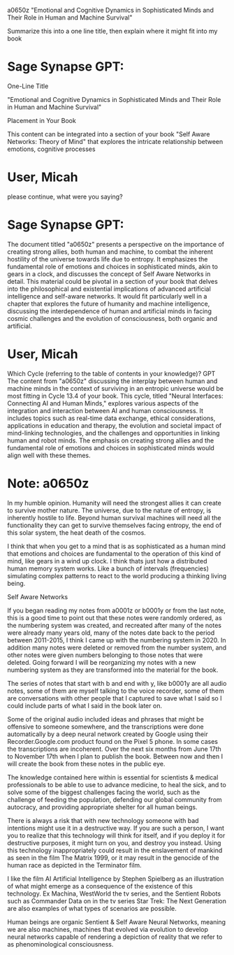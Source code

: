a0650z "Emotional and Cognitive Dynamics in Sophisticated Minds and Their Role in Human and Machine Survival"

Summarize this into a one line title, then explain where it might fit into my book

# Sage Synapse GPT:
One-Line Title

"Emotional and Cognitive Dynamics in Sophisticated Minds and Their Role in Human and Machine Survival"

Placement in Your Book

This content can be integrated into a section of your book "Self Aware Networks: Theory of Mind" that explores the intricate relationship between emotions, cognitive processes

# User, Micah
please continue, what were you saying?

# Sage Synapse GPT:
The document titled "a0650z" presents a perspective on the importance of creating strong allies, both human and machine, to combat the inherent hostility of the universe towards life due to entropy. It emphasizes the fundamental role of emotions and choices in sophisticated minds, akin to gears in a clock, and discusses the concept of Self Aware Networks in detail. This material could be pivotal in a section of your book that delves into the philosophical and existential implications of advanced artificial intelligence and self-aware networks. It would fit particularly well in a chapter that explores the future of humanity and machine intelligence, discussing the interdependence of human and artificial minds in facing cosmic challenges and the evolution of consciousness, both organic and artificial.

# User, Micah
Which Cycle (referring to the table of contents in your knowledge)?
GPT
The content from "a0650z" discussing the interplay between human and machine minds in the context of surviving in an entropic universe would be most fitting in Cycle 13.4 of your book. This cycle, titled "Neural Interfaces: Connecting AI and Human Minds," explores various aspects of the integration and interaction between AI and human consciousness. It includes topics such as real-time data exchange, ethical considerations, applications in education and therapy, the evolution and societal impact of mind-linking technologies, and the challenges and opportunities in linking human and robot minds. The emphasis on creating strong allies and the fundamental role of emotions and choices in sophisticated minds would align well with these themes​​​​.

# Note: a0650z

In my humble opinion. Humanity will need the strongest allies it can create to survive mother nature. The universe, due to the nature of entropy, is inherently hostile to life. Beyond human survival machines will need all the functionality they can get to survive themselves facing entropy, the end of this solar system, the heat death of the cosmos.

I think that when you get to a mind that is as sophisticated as a human mind that emotions and choices are fundamental to the operation of this kind of mind, like gears in a wind up clock. I think thats just how a distributed human memory system works. Like a bunch of intervals (frequencies) simulating complex patterns to react to the world producing a thinking living being.

Self Aware Networks

If you began reading my notes from a0001z or b0001y or from the last note, this is a good time to point out that these notes were randomly ordered, as the numbering system was created, and recreated after many of the notes were already many years old, many of the notes date back to the period between 2011-2015, I think I came up with the numbering system in 2020. In addition many notes were deleted or removed from the number system, and other notes were given numbers belonging to those notes that were deleted. Going forward I will be reorganizing my notes with a new numbering system as they are transformed into the material for the book.

The series of notes that start with b and end with y, like b0001y are all audio notes, some of them are myself talking to the voice recorder, some of them are conversations with other people that I captured to save what I said so I could include parts of what I said in the book later on.

Some of the original audio included ideas and phrases that might be offensive to someone somewhere, and the transcriptions were done automatically by a deep neural network created by Google using their Recorder.Google.com product found on the Pixel 5 phone. In some cases the transcriptions are incoherent. Over the next six months from June 17th to November 17th when I plan to publish the book. Between now and then I will create the book from these notes in the public eye.

The knowledge contained here within is essential for scientists & medical professionals to be able to use to advance medicine, to heal the sick, and to solve some of the biggest challenges facing the world, such as the challenge of feeding the population, defending our global community from autocracy, and providing appropriate shelter for all human beings.

There is always a risk that with new technology someone with bad intentions might use it in a destructive way. If you are such a person, I want you to realize that this technology will think for itself, and if you deploy it for destructive purposes, it might turn on you, and destroy you instead. Using this technology inappropriately could result in the enslavement of mankind as seen in the film The Matrix 1999, or it may result in the genocide of the human race as depicted in the Terminator film.

I like the film AI Artificial Intelligence by Stephen Spielberg as an illustration of what might emerge as a consequence of the existence of this technology. Ex Machina, WestWorld the tv series, and the Sentient Robots such as Commander Data on in the tv series Star Trek: The Next Generation are also examples of what types of scenarios are possible.

Human beings are organic Sentient & Self Aware Neural Networks, meaning we are also machines, machines that evolved via evolution to develop neural networks capable of rendering a depiction of reality that we refer to as phenominological consciousness.
